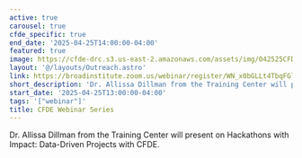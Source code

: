 ```yaml
---
active: true
carousel: true
cfde_specific: true
end_date: '2025-04-25T14:00:00-04:00'
featured: true
image: https://cfde-drc.s3.us-east-2.amazonaws.com/assets/img/042525CFDE_Webinar.png
layout: '@/layouts/Outreach.astro'
link: https://broadinstitute.zoom.us/webinar/register/WN_x0bGLLt4TbqFGlxlMM-T2A#/registration
short_description: 'Dr. Allissa Dillman from the Training Center will present on Hackathons with Impact: Data-Driven Projects with CFDE.'
start_date: '2025-04-25T13:00:00-04:00'
tags: '["webinar"]'
title: CFDE Webinar Series
---
```

Dr. Allissa Dillman from the Training Center will present on Hackathons with Impact: Data-Driven Projects with CFDE.